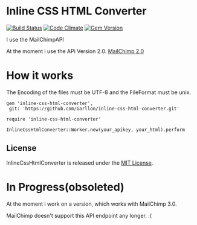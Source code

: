 Inline CSS HTML Converter
==
[![Build Status](https://travis-ci.org/Garllon/inline-css-html-converter.svg?branch=master)](https://travis-ci.org/Garllon/inline-css-html-converter)
[![Code Climate](https://codeclimate.com/github/Garllon/inline-css-html-converter.png)](https://codeclimate.com/github/Garllon/inline-css-html-converter)
[![Gem Version](https://badge.fury.io/rb/inline-css-html-converter.png)](https://badge.fury.io/rb/inline-css-html-converter)

I use the MailChimpAPI

At the moment i use the APi Version 2.0.
[MailChimp 2.0](https://apidocs.mailchimp.com/api/2.0/helper/inline-css.php)

How it works
===

The Encoding of the files must be UTF-8 and the FileFormat must be unix.

```
gem 'inline-css-html-converter',
 git: 'https://github.com/Garllon/inline-css-html-converter.git'

require 'inline-css-html-converter'
```


```
InlineCssHtmlConverter::Worker.new(your_apikey, your_html).perform
```

## License

InlineCssHtmlConverter is released under the [MIT License](http://www.opensource.org/licenses/MIT).

In Progress(obsoleted)
===
At the moment i work on a version, which works with MailChimp 3.0.

MailChimp doesn't support this API endpoint any longer. :(
